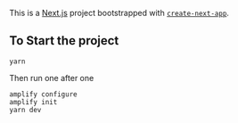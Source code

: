 This is a [Next.js](https://nextjs.org/) project bootstrapped with [`create-next-app`](https://github.com/vercel/next.js/tree/canary/packages/create-next-app).

## To Start the project

```
yarn
```

Then run one after one

```
amplify configure
amplify init
yarn dev
```
